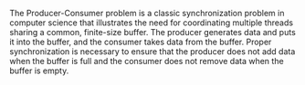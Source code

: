 ﻿The Producer-Consumer problem is a classic synchronization problem in computer science that illustrates the need for coordinating multiple threads sharing a common, finite-size buffer. 
The producer generates data and puts it into the buffer, and the consumer takes data from the buffer. 
Proper synchronization is necessary to ensure that the producer does not add data when the buffer is full and the consumer does not remove data when the buffer is empty.